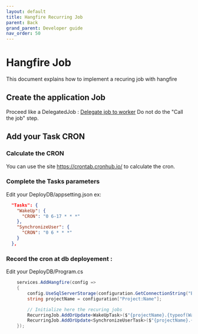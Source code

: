 ```yaml
---
layout: default
title: Hangfire Recurring Job
parent: Back
grand_parent: Developer guide
nav_order: 50
---
```


# Hangfire Job
This document explains how to implement a recuring job with hangfire


## Create the application Job
Proceed like a DelegatedJob : [Delegate job to worker](../20-Features/30-DelegateJobToWorker.md)
Do not do the "Call the job" step.


## Add your Task CRON 
### Calculate the CRON 
You can use the site https://crontab.cronhub.io/ to calculate the cron.

### Complete the Tasks parameters
Edit your DeployDB/appsetting.json
ex:
```json
  "Tasks": {
    "WakeUp": {
      "CRON": "0 6-17 * * *"
    },
    "SynchronizeUser": {
      "CRON": "0 6 * * *"
    }
  },
```

### Record the cron at db deployement :
Edit  your DeployDB/Program.cs
```csharp
    services.AddHangfire(config =>
    {
        config.UseSqlServerStorage(configuration.GetConnectionString("BIADemoDatabase"));
        string projectName = configuration["Project:Name"];

        // Initialize here the recuring jobs
        RecurringJob.AddOrUpdate<WakeUpTask>($"{projectName}.{typeof(WakeUpTask).Name}", t => t.Run(), configuration["Tasks:WakeUp:CRON"]);
        RecurringJob.AddOrUpdate<SynchronizeUserTask>($"{projectName}.{typeof(SynchronizeUserTask).Name}", t => t.Run(), configuration["Tasks:SynchronizeUser:CRON"]);
    });
```
